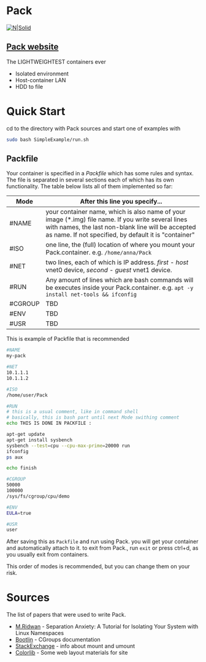 # Pack

[![N|Solid](http://i68.tinypic.com/2wcmluw.png)](http://www.packcontainer.tk/)
## [Pack website](http://www.packcontainer.tk/)

The LIGHTWEIGHTEST containers ever

  - Isolated environment
  - Host-container LAN
  - HDD to file

# Quick Start

cd to the directory with Pack sources and start one of examples with
```sh
sudo bash SimpleExample/run.sh
```

## Packfile
Your container is specified in a *_Packfile_* which has some rules and syntax.
The file is separated in several sections each of which has its own functionality.
The table below lists all of them implemented so far:


| Mode | After this line you specify... |
| ------ | ------ |
| #NAME |  your container name, which is also name of your image (*.img) file name. If you write several lines with names, the last non-blank line will be accepted as name. If not specified, by default it is "container"|
| #ISO | one line, the (full) location of where you mount your Pack.container. e.g. `/home/anna/Pack`|
| #NET | two lines, each of which is IP address. *first* - *host* vnet0 device, *second* - *guest* vnet1 device. |
| #RUN | Any amount of lines which are bash commands will be executes inside your Pack.container. e.g. `apt -y install net-tools && ifconfig` |
| #CGROUP | TBD |
| #ENV | TBD |
| #USR | TBD |

This is example of Packfile that is recommended 
```sh
#NAME
my-pack

#NET
10.1.1.1
10.1.1.2

#ISO
/home/user/Pack

#RUN
# this is a usual comment, like in command shell
# basically, this is bash part until next Mode swithing comment
echo THIS IS DONE IN PACKFILE :

apt-get update
apt-get install sysbench
sysbench --test=cpu --cpu-max-prime=20000 run
ifconfig
ps aux

echo finish

#CGROUP
50000
100000
/sys/fs/cgroup/cpu/demo

#ENV
EULA=true

#USR
user

```
After saving this as `Packfile` and run using Pack. you will get your container and automatically attach to it. to exit from Pack., run `exit` or press ctrl+d, as you usually exit from containers.

This order of modes is recommended, but you can change them on your risk.

# Sources

The list of papers that were used to write Pack.

* [M.Ridwan] - Separation Anxiety: A Tutorial for Isolating Your System with Linux Namespaces
* [Bootlin] - CGroups documentation
* [StackExchange] - info about mount and umount
* [Colorlib] - Some web layout materials for site


[//]: # (These are reference links used in the body of this note and get stripped out when the markdown processor does its job. There is no need to format nicely because it shouldn't be seen. Thanks SO - http://stackoverflow.com/questions/4823468/store-comments-in-markdown-syntax)
   [M.Ridwan]: https://www.toptal.com/linux/separation-anxiety-isolating-your-system-with-linux-namespaces
   [Bootlin]: https://elixir.bootlin.com/linux/v4.4/source/Documentation/cgroups/cgroups.txt
   [StackExchange]: https://unix.stackexchange.com/questions/246312/why-is-my-bind-mount-visible-outside-its-mount-namespace
   [Colorlib]: https://colorlib.com/wp/free-html-website-templates/